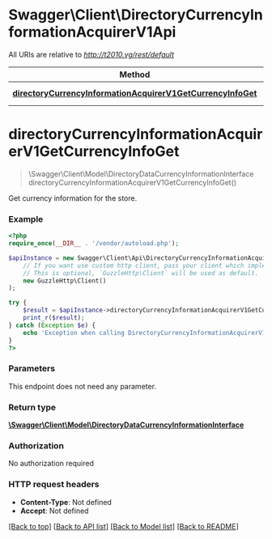 # Swagger\Client\DirectoryCurrencyInformationAcquirerV1Api

All URIs are relative to *http://t2010.vg/rest/default*

Method | HTTP request | Description
------------- | ------------- | -------------
[**directoryCurrencyInformationAcquirerV1GetCurrencyInfoGet**](DirectoryCurrencyInformationAcquirerV1Api.md#directoryCurrencyInformationAcquirerV1GetCurrencyInfoGet) | **GET** /V1/directory/currency | 


# **directoryCurrencyInformationAcquirerV1GetCurrencyInfoGet**
> \Swagger\Client\Model\DirectoryDataCurrencyInformationInterface directoryCurrencyInformationAcquirerV1GetCurrencyInfoGet()



Get currency information for the store.

### Example
```php
<?php
require_once(__DIR__ . '/vendor/autoload.php');

$apiInstance = new Swagger\Client\Api\DirectoryCurrencyInformationAcquirerV1Api(
    // If you want use custom http client, pass your client which implements `GuzzleHttp\ClientInterface`.
    // This is optional, `GuzzleHttp\Client` will be used as default.
    new GuzzleHttp\Client()
);

try {
    $result = $apiInstance->directoryCurrencyInformationAcquirerV1GetCurrencyInfoGet();
    print_r($result);
} catch (Exception $e) {
    echo 'Exception when calling DirectoryCurrencyInformationAcquirerV1Api->directoryCurrencyInformationAcquirerV1GetCurrencyInfoGet: ', $e->getMessage(), PHP_EOL;
}
?>
```

### Parameters
This endpoint does not need any parameter.

### Return type

[**\Swagger\Client\Model\DirectoryDataCurrencyInformationInterface**](../Model/DirectoryDataCurrencyInformationInterface.md)

### Authorization

No authorization required

### HTTP request headers

 - **Content-Type**: Not defined
 - **Accept**: Not defined

[[Back to top]](#) [[Back to API list]](../../README.md#documentation-for-api-endpoints) [[Back to Model list]](../../README.md#documentation-for-models) [[Back to README]](../../README.md)

